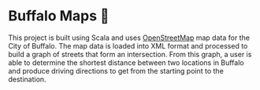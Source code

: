 # Buffalo Maps 📌
This project is built using Scala and uses [OpenStreetMap](https://www.openstreetmap.org/) map data for the City of Buffalo. The map data is loaded into XML format and processed to build a graph of streets that form an intersection. From this graph, a user is able to determine the shortest distance between two locations in Buffalo and produce driving directions to get from the starting point to the destination. 
